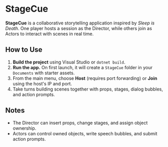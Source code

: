 # StageCue

**StageCue** is a collaborative storytelling application inspired by *Sleep is Death*. One player hosts a session as the Director, while others join as Actors to interact with scenes in real time.

## How to Use

1. **Build the project** using Visual Studio or `dotnet build`.
2. **Run the app.** On first launch, it will create a `StageCue` folder in your `Documents` with starter assets.
3. From the main menu, choose **Host** (requires port forwarding) or **Join** using the host's IP and port.
4. Take turns building scenes together with props, stages, dialog bubbles, and action prompts.

## Notes

- The Director can insert props, change stages, and assign object ownership.
- Actors can control owned objects, write speech bubbles, and submit action prompts.
